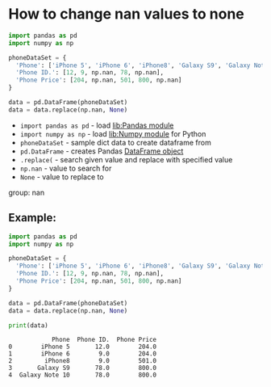 # How to change nan values to none

```python
import pandas as pd
import numpy as np

phoneDataSet = {
  'Phone': ['iPhone 5', 'iPhone 6', 'iPhone8', 'Galaxy S9', 'Galaxy Note 10'],
  'Phone ID.': [12, 9, np.nan, 78, np.nan],
  'Phone Price': [204, np.nan, 501, 800, np.nan]
}

data = pd.DataFrame(phoneDataSet)
data = data.replace(np.nan, None)
```

- `import pandas as pd` - load [lib:Pandas module](/python-pandas/how-to-install-pandas)
- `import numpy as np` - load [lib:Numpy module](/python-numpy/how-to-install-python-numpy-lib) for Python
- `phoneDataSet` - sample dict data to create dataframe from
- `pd.DataFrame` - creates Pandas [DataFrame object](https://pandas.pydata.org/docs/reference/api/pandas.DataFrame.html)
- `.replace(` - search given value and replace with specified value
- `np.nan` - value to search for
- `None` - value to replace to

group: nan

## Example: 
```python
import pandas as pd
import numpy as np

phoneDataSet = {
  'Phone': ['iPhone 5', 'iPhone 6', 'iPhone8', 'Galaxy S9', 'Galaxy Note 10'],
  'Phone ID.': [12, 9, np.nan, 78, np.nan],
  'Phone Price': [204, np.nan, 501, 800, np.nan]
}

data = pd.DataFrame(phoneDataSet)
data = data.replace(np.nan, None)

print(data)
```
```
            Phone  Phone ID.  Phone Price
0        iPhone 5       12.0        204.0
1        iPhone 6        9.0        204.0
2         iPhone8        9.0        501.0
3       Galaxy S9       78.0        800.0
4  Galaxy Note 10       78.0        800.0

```

